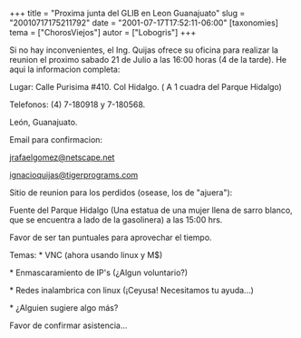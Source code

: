 +++
title = "Proxima junta del GLIB en Leon Guanajuato"
slug = "20010717175211792"
date = "2001-07-17T17:52:11-06:00"
[taxonomies]
tema = ["ChorosViejos"]
autor = ["Lobogris"]
+++

Si no hay inconvenientes, el Ing. Quijas ofrece su oficina para realizar
la reunion el proximo sabado 21 de Julio a las 16:00 horas (4 de la
tarde). He aqui la informacion completa:

<!-- more -->
Lugar: Calle Purisima #410. Col Hidalgo. ( A 1 cuadra del Parque
Hidalgo)

Telefonos: (4) 7-180918 y 7-180568.

León, Guanajuato.

Email para confirmacion:

<jrafaelgomez@netscape.net>

<ignacioquijas@tigerprograms.com>

Sitio de reunion para los perdidos (osease, los de "ajuera"):

Fuente del Parque Hidalgo (Una estatua de una mujer llena de sarro
blanco, que se encuentra a lado de la gasolinera) a las 15:00 hrs.

Favor de ser tan puntuales para aprovechar el tiempo.

Temas: \* VNC (ahora usando linux y M$)

\* Enmascaramiento de IP's (¿Algun voluntario?)

\* Redes inalambrica con linux (¡Ceyusa! Necesitamos tu ayuda...)

\* ¿Alguien sugiere algo más?

Favor de confirmar asistencia...
